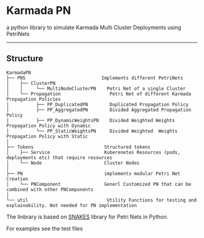 # Karmada PN
a python library to simulate Karmada Multi Cluster Deployments using PetriNets

---

## Structure
```
KarmadaPN
├── PNS                            Implements different PetriNets 
│    ├── ClusterPN 
│    │     └── MultiNodeClusterPN    Petri Net of a single Cluster 
│    └── Propagation                  Petri Net of different Karmada Propagation Policies
│          ├── PP_DuplicatedPN        Duplicated Propagation Policy
│          ├── PP_AggregatedPN        Divided Aggregated Propagation Policy
│          ├── PP_DynamicWeightsPN    Divided Weighted Weights Propagation Policy with Dynamic
│          └── PP_StaticWeightsPN     Divided Weighted  Weights Propagation Policy with Static
│
├── Tokens                          Structured tokens 
│    ├── Service                    Kuberenetes Resources (pods, deployments etc) that require resources
│    └── Node                       Cluster Nodes 
│
├── PN                              implements modular Petri Net Creation
│    └── PNComponent                Generl Customized PN that can be combined with other PNComponents
│
└── util                             Utility Functions for testing and explainability. Not needed for PN implementation
```

The linbrary is based on [SNAKES](https//snakes.ibisc.univ-evry.fr/)  library for Petri Nets in Python.

For examples see the test files
